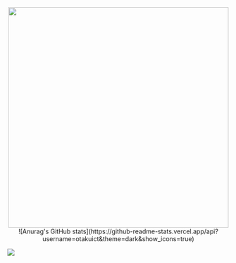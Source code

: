 <div id="header" align="center">
  <img src="https://media2.giphy.com/media/v1.Y2lkPTc5MGI3NjExZzdreHRpNHVnM25taGoxa2Y3ejVic2s3cTcxYTl5emJkbzB4eWlpOSZlcD12MV9pbnRlcm5hbF9naWZfYnlfaWQmY3Q9Zw/Dh5q0sShxgp13DwrvG/giphy.gif" width="500"/>
</div>
<div id="stat" align="center">
  ![Anurag's GitHub stats](https://github-readme-stats.vercel.app/api?username=otakuict&theme=dark&show_icons=true)
</div>

![](https://komarev.com/ghpvc/?username=otakuict)
